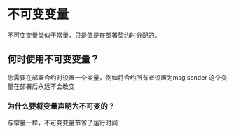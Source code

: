 # 不可变变量
不可变变量类似于常量，只是值是在部署契约时分配的。

## 何时使用不可变变量？
您需要在部署合约时设置一个变量，例如将合约所有者设置为msg.sender
这个变量在部署后永远不会改变

### 为什么要将变量声明为不可变的？
与常量一样，不可变变量节省了运行时间